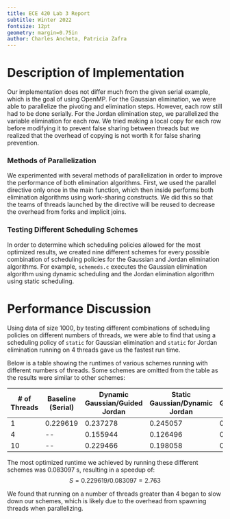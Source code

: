 ```yaml
---
title: ECE 420 Lab 3 Report
subtitle: Winter 2022
fontsize: 12pt
geometry: margin=0.75in
author: Charles Ancheta, Patricia Zafra
---
```


# Description of Implementation

Our implementation does not differ much from the given serial example, which is the goal of using OpenMP.
For the Gaussian elimination, we were able to parallelize the pivoting and elimination steps.
However, each row still had to be done serially.
For the Jordan elimination step, we parallelized the variable elimination for each row.
We tried making a local copy for each row before modifying it to prevent false sharing between threads but we realized that the overhead of copying is not worth it for false sharing prevention. <!-- Not sure about this, we haven't actually tried -->

### Methods of Parallelization

We experimented with several methods of parallelization in order to improve the performance of both elimination algorithms. First, we used the parallel directive only once in the main function, which then inside performs both elimination algorithms using work-sharing constructs. We did this so that the teams of threads launched by the directive will be reused to decrease the overhead from forks and implicit joins.

### Testing Different Scheduling Schemes

In order to determine which scheduling policies allowed for the most optimized results, we created nine different schemes for every possible combination of scheduling policies for the Gaussian and Jordan elimination algorithms.
For example, `schemeds.c` executes the Gaussian elimination algorithm using dynamic scheduling and the Jordan elimination algorithm using static scheduling.

# Performance Discussion

Using data of size 1000, by testing different combinations of scheduling policies on different numbers of threads, we were able to find that using a scheduling policy of `static` for Gaussian elimination and `static` for Jordan elimination running on 4 threads gave us the fastest run time.

Below is a table showing the runtimes of various schemes running with different numbers of threads. Some schemes are omitted from the table as the results were similar to other schemes:

| # of Threads | Baseline (Serial) | Dynamic Gaussian/Guided Jordan | Static Gaussian/Dynamic Jordan | Static Gaussian/Static Jordan |
| ------------ | ----------------- | ------------------------------ | ------------------------------ | ----------------------------- |
| 1            | 0.229619          | 0.237278                       | 0.245057                       | 0.231731                      |
| 4            | --                | 0.155944                       | 0.126496                       | 0.083097                      |
| 10           | --                | 0.229466                       | 0.198058                       | 0.182534                      |

The most optimized runtime we achieved by running these different schemes was 0.083097 s, resulting in a speedup of:
$$S = 0.229619/0.083097 = 2.763$$

We found that running on a number of threads greater than 4 began to slow down our schemes, which is likely due to the overhead from spawning threads when parallelizing.
